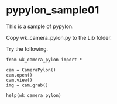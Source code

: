 # pypylon_sample01

This is a sample of pypylon.

Copy wk_camera_pylon.py to the Lib folder.

Try the following.

```
from wk_camera_pylon import *

cam = CameraPylon()
cam.open()
cam.view()
img = cam.grab()

help(wk_camera_pylon)
```
